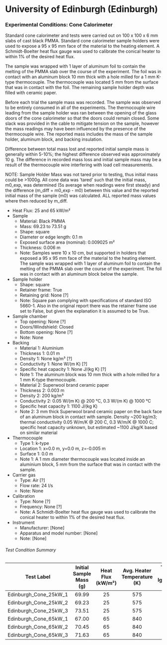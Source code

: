 # University of Edinburgh (Edinburgh)

### Experimental Conditions: Cone Calorimeter
Standard cone calorimeter and tests were carried out on 100 x 100 x 6 mm slabs of cast black PMMA. Standard cone calorimeter sample holders were used to expose a 95 x 95 mm face of the material to the heating element. A Schmidt-Boelter heat flux gauge was used to calibrate the conical heater to within 1% of the desired heat flux.

The sample was wrapped with 1 layer of aluminum foil to contain the melting of the PMMA slab over the course of the experiment. The foil was in contact with an aluminum block 10 mm thick with a hole milled for a 1 mm K-type thermocouple. The thermocouple was located 5 mm from the surface that was in contact with the foil. The remaining sample holder depth was filled with ceramic paper.

Before each trial the sample mass was recorded. The sample was observed to be entirely consumed in all of the experiments. The thermocouple wire leading from the sample holder was ran between the opening of the glass doors of the cone calorimeter so that the doors could remain closed. Some slack was provided in the cable to mitigate tension on the sample, however the mass readings may have been influenced by the presence of the thermocouple wire. The reported mass includes the mass of the sample holder, aluminum block, and backing insulation.

Difference between total mass lost and reported initial sample mass is generally within 5-10%; the highest difference observed was approximately 10 g. The difference in recorded mass loss and initial sample mass may be a result of the thermocouple wire interfering with load cell measurements.

NOTE: Sample Holder Mass was not tared prior to testing, thus initial mass could be >1000g. All cone data was 'tared' such that the initial mass, m0_exp, was determined (5s average when readings were first steady) and the difference (m_diff = m0_exp - m0) between this value and the reported initial mass of the sample (m0) was calculated. ALL reported mass values where then reduced by m_diff.


* Heat Flux: 25 and 65 kW/m²
* Sample
  - Material: Black PMMA
  - Mass: 69.23 to 73.51 g
  - Shape: square
  - Diameter or edge length: 0.1 m
  - Exposed surface area (nominal): 0.009025 m²
  - Thickness: 0.006 m
  - Note: Samples were 10 x 10 cm, but supported in holders that exposed a 95 x 95 mm face of the material to the heating element. The sample was wrapped with 1 layer of aluminum foil to contain the melting of the PMMA slab over the course of the experiment. The foil was in contact with an aluminum block below the sample.
* Sample holder
  - Shape: square
  - Retainer frame: True
  - Retaining grid: None [?]
  - Note: Square pan complying with specifications of standard ISO 5660-1. Also in the original report there was the retainer frame use set to False, but given the explanation it is assumed to be True.
* Sample chamber
  - Top opening: None [?]
  - Doors/Windshield: Closed
  - Bottom opening: None [?]
  - Note: None
* Backing
  - Material 1: Aluminium
  - Thickness 1: 0.01 m
  - Density 1: None kg/m³ [?]
  - Conductivity 1: None W/(m K) [?]
  - Specific heat capacity 1: None J/(kg K) [?]
  - Note 1: The aluminum block was 10 mm thick with a hole milled for a 1 mm K-type thermocouple.
  - Material 2: Superwool brand ceramic paper
  - Thickness 2: 0.003 m
  - Density 2: 200 kg/m³
  - Conductivity 2: 0.05 W/(m K) @ 200 °C, 0.3 W/(m K) @ 1000 °C
  - Specific heat capacity 1: 1100 J/(kg K)
  - Note 2: 3 mm thick Superwool brand ceramic paper on the back face of an aluminum block in contact with sample. Density ~200 kg/m3; thermal conductivity 0.05 W/m/K @ 200 C, 0.3 W/m/K @ 1000 C; specific heat capacity unknown, but estimated ~1100 J/kg/K based on similar material
* Thermocouple
  - Type 1: k-type
  - Location 1: x=0.0 m, y=0.0 m, z=-0.005 m
  - Surface 1: 0.0 m
  - Note 1: A 1 mm diameter thermocouple was located inside an aluminium block, 5 mm from the surface that was in contact with the sample.
* Carrier gas
  - Type: Air [?]
  - Flow rate: 24 l/s
  - Note: None
* Calibration
  - Type: None [?]
  - Frequency: None [?]
  - Note: A Schmidt-Boelter heat flux gauge was used to calibrate the conical heater to within 1% of the desired heat flux.
* Instrument
  - Manufacturer: [None]
  - Apparatus and model number: [None]
  - Note: [None]

###### Test Condition Summary

| Test Label | Initial Sample Mass (g) | Heat Flux (kW/m²) | Avg. Heater Temperature (K) | Time to Ignition (s) |
|:------:|:------:|:------:|:------:|:------:|
| Edinburgh_Cone_25kW_1 | 69.99 | 25 | 575 | 103 |
| Edinburgh_Cone_25kW_2 | 69.23 | 25 | 575 | 104 |
| Edinburgh_Cone_25kW_3 | 73.51 | 25 | 575 |  98 |
| Edinburgh_Cone_65kW_1 | 67.00 | 65 | 840 |  16 |
| Edinburgh_Cone_65kW_2 | 70.45 | 65 | 840 |  16 |
| Edinburgh_Cone_65kW_3 | 71.63 | 65 | 840 |  17 |
